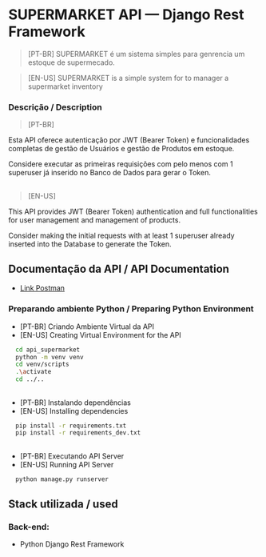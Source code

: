 # SUPERMARKET API — Django Rest Framework

> [PT-BR] SUPERMARKET é um sistema simples para genrencia um estoque de supermecado.

> [EN-US] SUPERMARKET is a simple system for to manager a supermarket inventory

### Descrição / Description

> [PT-BR]

Esta API oferece autenticação por JWT (Bearer Token) e funcionalidades completas de gestão de Usuários e gestão de Produtos em estoque.

Considere executar as primeiras requisições com pelo menos com 1 superuser já inserido no Banco de Dados para gerar o Token.

##

> [EN-US]

This API provides JWT (Bearer Token) authentication and full functionalities for user management and management of products.

Consider making the initial requests with at least 1 superuser already inserted into the Database to generate the Token.


## Documentação da API / API Documentation

* [Link Postman](https://documenter.getpostman.com/view/32095562/2sA3JT1xKh#intro)


### Preparando ambiente Python / Preparing Python Environment

* [PT-BR] Criando Ambiente Virtual da API
* [EN-US] Creating Virtual Environment for the API
```bash
  cd api_supermarket
  python -m venv venv
  cd venv/scripts
  .\activate
  cd ../..
```

##

* [PT-BR] Instalando dependências
* [EN-US] Installing dependencies
```bash
  pip install -r requirements.txt
  pip install -r requirements_dev.txt
```
##

* [PT-BR] Executando API Server
* [EN-US] Running API Server
```bash
  python manage.py runserver
```

## Stack utilizada / used

### Back-end:
* Python Django Rest Framework
